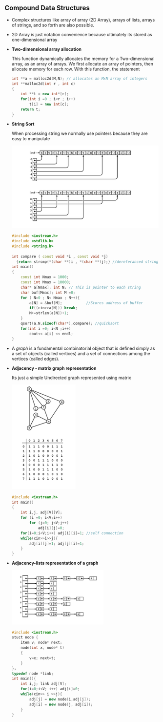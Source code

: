 ## Compound Data Structures

- Complex structures like array of array (2D Array), arrays of lists, arrays of strings, and so forth are also possible.

- 2D Array is just notation convenience  because ultimately its stored as one-dimensional array

- **Two-dimensional array allocation**

  This function dynamically allocates the memory for a Two-dimensional array, as an array of arrays. We first allocate an array of pointers, then allocate memory for each row. With this function, the statement

  ````c++
  int **a = malloc2d(M,N); // allocates an MxN array of integers
  int **malloc2d(int r , int c)
  {
      int **t = new int*[r];
      for(int i =0 ; i<r ; i++)
          t[i] = new int[c];
      return t;
  }
  ````

- **String Sort**

  When processing string we normally use pointers because they are easy to manipulate

  <img src="7-Compound_Data_Structures.assets/image-20200709074033915.png" alt="image-20200709074033915" style="zoom: 80%;" />

  ````c++
  #include <iostream.h>
  #include <stdlib.h>
  #include <string.h>
  
  int compare ( const void *i , const void *j)
  	{return strcmp(*(char **)i , *(char **)j);} //dereferanced strings for comparisions
  int main()
  {
      const int Nmax = 1000;
      const int Mmax = 10000;
      char* a[Nmax]; int N; // This is pointer to each string
      char buf[Mmac]; int M =0;
      for ( N=0 ; N< Nmax ; N++){
          a[N] = &buf[M];			//Stores address of buffer
          if((cin>>a[N])) break;
          M+=strlen(a[N])+1;
      }
      qsort(a,N,sizeof(char*),compare); //quicksort
      for(int i =0; i<N ;i++)
          cout<< a[i] << endl;
  }
  ````

- A *graph* is a fundamental combinatorial object that is defined simply as a set of objects (called vertices) and a set of connections among the vertices (called edges).

- **Adjacency - matrix graph representation**

  Its just a simple Undirected graph represented using matrix

  <img src="7-Compound_Data_Structures.assets/image-20200709075755185.png" alt="image-20200709075755185" style="zoom:80%;" />

  ````c++
  #include <iostream.h>
  int main()
  {
      int i,j, adj[V][V];
      for (i =0; i<V;i++)
          for (j=0; j<V;j++)
              adj[i][j]=0;
      for(i=0;i<V;i++) adj[i][i]=1; //self connection
      while(cin>>i>>j){
          adj[i][j]=1; adj[j][i]=1;
      }
  }
  ````

  

- **Adjacency-lists representation of a graph**

  <img src="7-Compound_Data_Structures.assets/image-20200709075829259.png" alt="image-20200709075829259" style="zoom:80%;" />

  ````c++
  #include <iostream.h>
  stuct node {
      item v; node* next;
      node(int x, node* t)
      {
          v=x; next=t;
      }
  };
  typedef node *link;
  int main(){
      int i,j; link adj[V];
      for(i=0;i<V; i++) adj[i]=0;
      while(cin>> i >>j){
          adj[j] = new node(i,adj[j]);
          adj[i] = new node(j, adj[i]);
      }
  }
  ````

  

  
